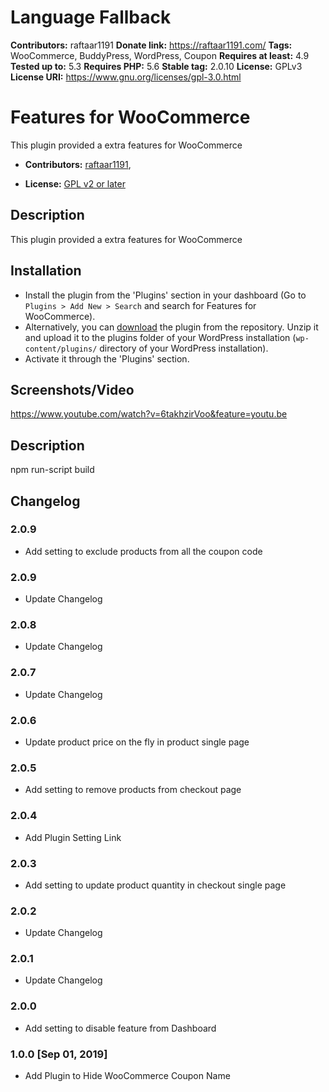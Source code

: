 # Language Fallback #
**Contributors:** raftaar1191
**Donate link:** https://raftaar1191.com/
**Tags:** WooCommerce, BuddyPress, WordPress, Coupon
**Requires at least:** 4.9
**Tested up to:** 5.3
**Requires PHP:** 5.6
**Stable tag:** 2.0.10
**License:** GPLv3
**License URI:** https://www.gnu.org/licenses/gpl-3.0.html

# Features for WooCommerce #

This plugin provided a extra features for WooCommerce


* **Contributors:** [raftaar1191](http://profiles.wordpress.org/raftaar1191),


* **License:** [GPL v2 or later]( http://www.gnu.org/licenses/gpl-2.0.html)

## Description ##

This plugin provided a extra features for WooCommerce

## Installation ##

* Install the plugin from the 'Plugins' section in your dashboard (Go to `Plugins > Add New > Search` and search for Features for WooCommerce).
* Alternatively, you can [download](http://downloads.wordpress.org/plugin/features-for-woocommerce.zip "Download Features for WooCommerce") the plugin from the repository. Unzip it and upload it to the plugins folder of your WordPress installation (`wp-content/plugins/` directory of your WordPress installation).
* Activate it through the 'Plugins' section.

## Screenshots/Video ##

https://www.youtube.com/watch?v=6takhzirVoo&feature=youtu.be

## Description ##

npm run-script build 


## Changelog ##
### 2.0.9 ###
   * Add setting to exclude products from all the coupon code

### 2.0.9 ###
   * Update Changelog

### 2.0.8 ###
   * Update Changelog

### 2.0.7 ###
   * Update Changelog
   
### 2.0.6 ###
   * Update product price on the fly in product single page
   
### 2.0.5 ###
   * Add setting to remove products from checkout page

### 2.0.4 ###
   * Add Plugin Setting Link
   
### 2.0.3 ###
   * Add setting to update product quantity in checkout single page
   
### 2.0.2 ###
   * Update Changelog

### 2.0.1 ###
   * Update Changelog
   
### 2.0.0 ###
   * Add setting to disable feature from Dashboard

### 1.0.0 [Sep 01, 2019] ###
   * Add Plugin to Hide WooCommerce Coupon Name